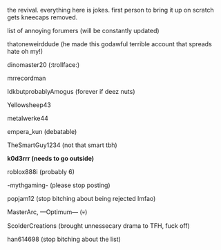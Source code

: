 the revival. everything here is jokes. first person to bring it up on scratch gets kneecaps removed.

list of annoying forumers (will be constantly updated)


thatoneweirddude (he made this godawful terrible account that spreads hate oh my!)

dinomaster20 (:trollface:)

mrrecordman

IdkbutprobablyAmogus (forever if deez nuts)

Yellowsheep43

metalwerke44

empera_kun (debatable)

TheSmartGuy1234 (not that smart tbh)

**k0d3rrr (needs to go outside)**

roblox888i (probably 6)

-mythgaming- (please stop posting)

popjam12 (stop bitching about being rejected lmfao)

MasterArc, —Optimum— (💀)

ScolderCreations (brought unnessecary drama to TFH, fuck off)

han614698 (stop bitching about the list)
